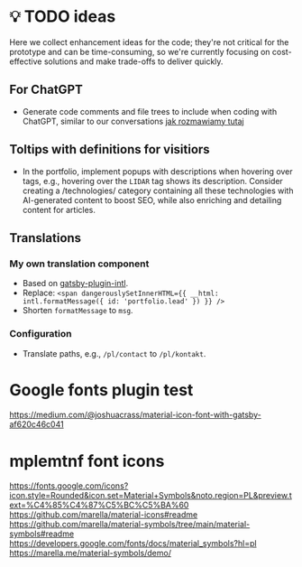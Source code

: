 # 💡 TODO ideas

Here we collect enhancement ideas for the code; they're not critical for the prototype and can be time-consuming, so we're currently focusing on cost-effective solutions and make trade-offs to deliver quickly.

## For ChatGPT

- Generate code comments and file trees to include when coding with ChatGPT, similar to our conversations [jak rozmawiamy tutaj](https://chat.openai.com/c/1442f684-50ae-4a74-aa9c-fde3d9d1b47c)

## Toltips with definitions for visitiors

- In the portfolio, implement popups with descriptions when hovering over tags, e.g., hovering over the `LIDAR` tag shows its description. Consider creating a /technologies/ category containing all these technologies with AI-generated content to boost SEO, while also enriching and detailing content for articles.

## Translations

### My own translation component

- Based on [gatsby-plugin-intl](https://github.com/wiziple/gatsby-plugin-intl).
- Replace: `<span dangerouslySetInnerHTML={{ __html: intl.formatMessage({ id: 'portfolio.lead' }) }} />`
- Shorten `formatMessage` to `msg`.

### Configuration

- Translate paths, e.g., `/pl/contact` to `/pl/kontakt`.

# Google fonts plugin test

https://medium.com/@joshuacrass/material-icon-font-with-gatsby-af620c46c041

# mplemtnf font icons

https://fonts.google.com/icons?icon.style=Rounded&icon.set=Material+Symbols&noto.region=PL&preview.text=%C4%85%C4%87%C5%BC%C5%BA%60
https://github.com/marella/material-icons#readme
https://github.com/marella/material-symbols/tree/main/material-symbols#readme
https://developers.google.com/fonts/docs/material_symbols?hl=pl
https://marella.me/material-symbols/demo/

